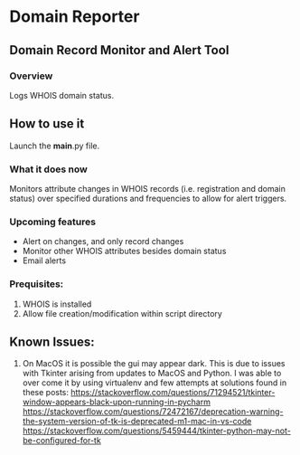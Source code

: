 # Domain Reporter 
## Domain Record Monitor and Alert Tool

### Overview
Logs WHOIS domain status.

## How to use it
Launch the __main__.py file.
### What it does now 
Monitors attribute changes in WHOIS records (i.e. registration and domain status) over specified durations and frequencies to allow for alert triggers.

### Upcoming features
- Alert on changes, and only record changes
- Monitor other WHOIS attributes besides domain status
- Email alerts

### Prequisites:
1. WHOIS is installed
2. Allow file creation/modification within script directory

## Known Issues:
1. On MacOS it is possible the gui may appear dark. This is due to issues with Tkinter arising from updates to MacOS and Python. I was able to over come it by using virtualenv and few attempts at solutions found in these posts:
https://stackoverflow.com/questions/71294521/tkinter-window-appears-black-upon-running-in-pycharm
https://stackoverflow.com/questions/72472167/deprecation-warning-the-system-version-of-tk-is-deprecated-m1-mac-in-vs-code
https://stackoverflow.com/questions/5459444/tkinter-python-may-not-be-configured-for-tk
